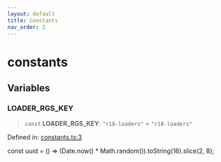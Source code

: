 ```yaml
---
layout: default
title: Constants
nav_order: 2
---
```


# constants

## Variables

### LOADER_RGS_KEY

> `const` **LOADER_RGS_KEY**: `"r18-loaders"` = `"r18-loaders"`

Defined in: [constants.ts:3](https://github.com/react18-tools/turborepo-template/blob/01147d703893ff70a8e6d2f119dd0eb24d2ba4de/lib/src/constants.ts#L3)

const uuid = () =\> (Date.now() \* Math.random()).toString(16).slice(2, 8);
